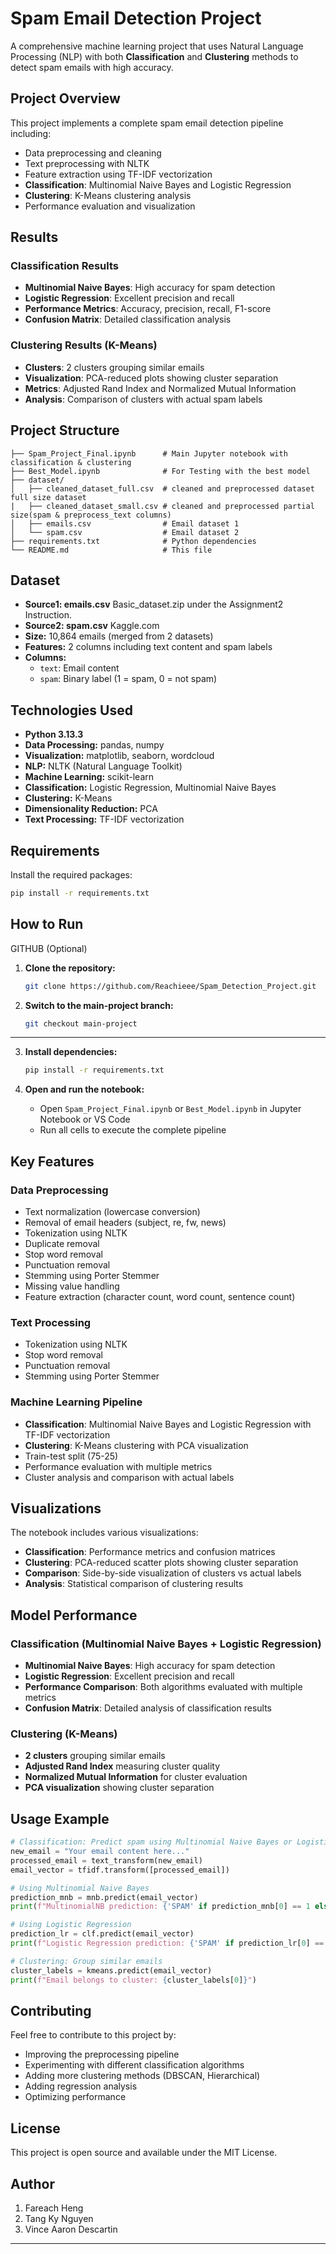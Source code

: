 # Spam Email Detection Project

A comprehensive machine learning project that uses Natural Language Processing (NLP) with both **Classification** and **Clustering** methods to detect spam emails with high accuracy.

## Project Overview

This project implements a complete spam email detection pipeline including:
- Data preprocessing and cleaning
- Text preprocessing with NLTK
- Feature extraction using TF-IDF vectorization
- **Classification**: Multinomial Naive Bayes and Logistic Regression
- **Clustering**: K-Means clustering analysis
- Performance evaluation and visualization

## Results

### Classification Results
- **Multinomial Naive Bayes**: High accuracy for spam detection
- **Logistic Regression**: Excellent precision and recall
- **Performance Metrics**: Accuracy, precision, recall, F1-score
- **Confusion Matrix**: Detailed classification analysis

### Clustering Results (K-Means)
- **Clusters**: 2 clusters grouping similar emails
- **Visualization**: PCA-reduced plots showing cluster separation
- **Metrics**: Adjusted Rand Index and Normalized Mutual Information
- **Analysis**: Comparison of clusters with actual spam labels

## Project Structure

```
├── Spam_Project_Final.ipynb      # Main Jupyter notebook with classification & clustering
├── Best_Model.ipynb              # For Testing with the best model         
├── dataset/
│   ├── cleaned_dataset_full.csv  # cleaned and preprocessed dataset full size dataset
|   ├── cleaned_dataset_small.csv # cleaned and preprocessed partial size(spam & preprocess_text columns) 
│   ├── emails.csv                # Email dataset 1
│   └── spam.csv                  # Email dataset 2
├── requirements.txt              # Python dependencies
└── README.md                     # This file
```

## Dataset

- **Source1: emails.csv** Basic_dataset.zip under the Assignment2 Instruction.
- **Source2: spam.csv** Kaggle.com
- **Size:** 10,864 emails (merged from 2 datasets)
- **Features:** 2 columns including text content and spam labels
- **Columns:**
  - `text`: Email content
  - `spam`: Binary label (1 = spam, 0 = not spam)

## Technologies Used

- **Python 3.13.3**
- **Data Processing:** pandas, numpy
- **Visualization:** matplotlib, seaborn, wordcloud
- **NLP:** NLTK (Natural Language Toolkit)
- **Machine Learning:** scikit-learn
- **Classification:** Logistic Regression, Multinomial Naive Bayes
- **Clustering:** K-Means
- **Dimensionality Reduction:** PCA
- **Text Processing:** TF-IDF vectorization

## Requirements

Install the required packages:

```bash
pip install -r requirements.txt
```

## How to Run
GITHUB (Optional)
1. **Clone the repository:**
   ```bash
   git clone https://github.com/Reachieee/Spam_Detection_Project.git
   ```

2. **Switch to the main-project branch:**
   ```bash
   git checkout main-project
   ```
-----------------------------------------------------------------------

3. **Install dependencies:**
   ```bash
   pip install -r requirements.txt
   ```

4. **Open and run the notebook:**
   - Open `Spam_Project_Final.ipynb` or `Best_Model.ipynb` in Jupyter Notebook or VS Code
   - Run all cells to execute the complete pipeline

## Key Features

### Data Preprocessing
- Text normalization (lowercase conversion)
- Removal of email headers (subject, re, fw, news)
- Tokenization using NLTK
- Duplicate removal
- Stop word removal
- Punctuation removal
- Stemming using Porter Stemmer
- Missing value handling
- Feature extraction (character count, word count, sentence count)

### Text Processing
- Tokenization using NLTK
- Stop word removal
- Punctuation removal
- Stemming using Porter Stemmer

### Machine Learning Pipeline
- **Classification**: Multinomial Naive Bayes and Logistic Regression with TF-IDF vectorization
- **Clustering**: K-Means clustering with PCA visualization
- Train-test split (75-25)
- Performance evaluation with multiple metrics
- Cluster analysis and comparison with actual labels

## Visualizations

The notebook includes various visualizations:
- **Classification**: Performance metrics and confusion matrices
- **Clustering**: PCA-reduced scatter plots showing cluster separation
- **Comparison**: Side-by-side visualization of clusters vs actual labels
- **Analysis**: Statistical comparison of clustering results

## Model Performance

### Classification (Multinomial Naive Bayes + Logistic Regression)
- **Multinomial Naive Bayes**: High accuracy for spam detection
- **Logistic Regression**: Excellent precision and recall
- **Performance Comparison**: Both algorithms evaluated with multiple metrics
- **Confusion Matrix**: Detailed analysis of classification results

### Clustering (K-Means)
- **2 clusters** grouping similar emails
- **Adjusted Rand Index** measuring cluster quality
- **Normalized Mutual Information** for cluster evaluation
- **PCA visualization** showing cluster separation

## Usage Example

```python
# Classification: Predict spam using Multinomial Naive Bayes or Logistic Regression
new_email = "Your email content here..."
processed_email = text_transform(new_email)
email_vector = tfidf.transform([processed_email])

# Using Multinomial Naive Bayes
prediction_mnb = mnb.predict(email_vector)
print(f"MultinomialNB prediction: {'SPAM' if prediction_mnb[0] == 1 else 'NOT SPAM'}")

# Using Logistic Regression
prediction_lr = clf.predict(email_vector)
print(f"Logistic Regression prediction: {'SPAM' if prediction_lr[0] == 1 else 'NOT SPAM'}")

# Clustering: Group similar emails
cluster_labels = kmeans.predict(email_vector)
print(f"Email belongs to cluster: {cluster_labels[0]}")
```

## Contributing

Feel free to contribute to this project by:
- Improving the preprocessing pipeline
- Experimenting with different classification algorithms
- Adding more clustering methods (DBSCAN, Hierarchical)
- Adding regression analysis
- Optimizing performance

## License

This project is open source and available under the MIT License.

## Author

1. Fareach Heng 
2. Tang Ky Nguyen
3. Vince Aaron Descartin

----------------------------------------------------------------------------------------------------------------
